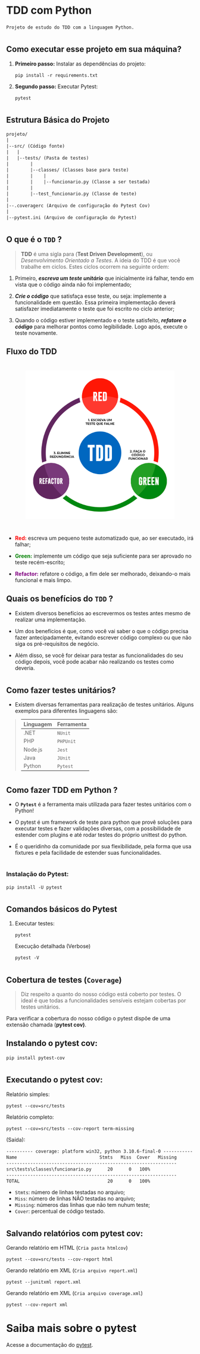 # TDD com Python

`Projeto de estudo do TDD com a linguagem Python.`

#
## Como executar esse projeto em sua máquina?


1. **Primeiro passo:** Instalar as dependências do projeto:
   
   ~~~
   pip install -r requirements.txt  
   ~~~
2. **Segundo passo:** Executar Pytest:
   
   ~~~
   pytest
   ~~~
#
## **Estrutura Básica do Projeto**
~~~
projeto/
|
|--src/ (Código fonte)
|   |
|   |--tests/ (Pasta de testes)
|        |
|        |--classes/ (Classes base para teste)
|        |    |
|        |    |--funcionario.py (Classe a ser testada)
|        |
|        |--test_funcionario.py (Classe de teste)
|
|--.coveragerc (Arquivo de configuração do Pytest Cov)
|
|--pytest.ini (Arquivo de configuração do Pytest)
~~~
#
## **O que é o ```TDD```** ?
>**TDD** é uma sigla para (**Test Driven Development**), ou *Desenvolvimento Orientado a Testes*. A ideia do TDD é que você trabalhe em ciclos. Estes ciclos ocorrem na seguinte ordem:

1. Primeiro, ***escreva um teste unitário*** que inicialmente irá falhar, tendo em vista que o código ainda não foi implementado;
   
2. ***Crie o código*** que satisfaça esse teste, ou seja: implemente a funcionalidade em questão. Essa primeira implementação deverá satisfazer imediatamente o teste que foi escrito no ciclo anterior;
   
3. Quando o código estiver implementado e o teste satisfeito, ***refatore o código*** para melhorar pontos como legibilidade. Logo após, execute o teste novamente.

   
## **Fluxo do TDD**
#
   
<div style="text-align:center">
    <img alt="ciclo tdd" src="./img-tdd.png" width="400px">
</div>

#

* <span style="color:red">**Red:**</span> escreva um pequeno teste automatizado que, ao ser executado, irá falhar;
  
* <span style="color:green">**Green:**</span> implemente um código que seja suficiente para ser aprovado no teste recém-escrito;
  
* <span style="color:purple">**Refactor:**</span>  refatore o código, a fim dele ser melhorado, deixando-o mais funcional e mais limpo.
  
## **Quais os benefícios do `TDD` ?**

* Existem diversos benefícios ao escrevermos os testes antes mesmo de realizar uma implementação.
   
*  Um dos benefícios é que, como você vai saber o que o código precisa fazer antecipadamente, evitando escrever código complexo ou que não siga os pré-requisitos de negócio.
*  Além disso, se você for deixar para testar as funcionalidades do seu código depois, você pode acabar não realizando os testes como deveria.
  
#
## **Como fazer testes unitários?**
  * Existem diversas ferramentas para realização de testes unitários. Alguns exemplos para diferentes linguagens são:



> Linguagem   | Ferramenta
> --------- | ------
> .NET | `NUnit`
> PHP  | `PHPUnit`
> Node.js | `Jest`
> Java | `JUnit`
> Python | `Pytest`
#
## **Como fazer TDD em Python ?**
* O **```Pytest```** é a ferramenta mais utilizada para fazer testes unitários com o Python! 
  
* O pytest é um framework de teste para python que provê soluções para executar testes e fazer validações diversas, com a possibilidade de estender com plugins e até rodar testes do próprio unittest do python.
* É o queridinho da comunidade por sua flexibilidade, pela forma que usa fixtures e pela facilidade de estender suas funcionalidades.
  
#
### **Instalação do Pytest:**
~~~~
pip install -U pytest
~~~~
#
## Comandos básicos do Pytest

1. Executar testes:
   
   ~~~
   pytest
   ~~~
   Execução detalhada (Verbose)
   ~~~
   pytest -V
   ~~~

#
## **Cobertura de testes (`Coverage`)**
> Diz respeito a quanto do nosso código está coberto por testes. O ideal é que todas a funcionalidades sensíveis estejam cobertas por testes unitários.

Para verificar a cobertura do nosso código o pytest dispõe de uma extensão chamada (**pytest cov)**.

## Instalando o pytest cov:
~~~
pip install pytest-cov
~~~
#
## Executando o pytest cov:
Relatório simples:
~~~
pytest --cov=src/tests
~~~
Relatório completo:
~~~
pytest --cov=src/tests --cov-report term-missing
~~~

(Saída):
~~~
---------- coverage: platform win32, python 3.10.6-final-0 -----------
Name                               Stmts   Miss  Cover   Missing
----------------------------------------------------------------
src\tests\classes\funcionario.py      20      0   100%
----------------------------------------------------------------
TOTAL                                 20      0   100%
~~~

* `Stmts`: número de linhas testadas no arquivo;
* `Miss`: número de linhas NÃO testadas no arquivo;
* `Missing`: números das linhas que não tem nuhum teste;
* `Cover`: percentual de código testado.
#
## Salvando relatórios com pytest cov:

Gerando relatório em HTML (`Cria pasta htmlcov`)
~~~
pytest --cov=src/tests --cov-report html
~~~
Gerando relatório em XML (`Cria arquivo report.xml`)
~~~
pytest --junitxml report.xml
~~~
Gerando relatório em XML (`Cria arquivo coverage.xml`)
~~~
pytest --cov-report xml
~~~
#

# Saiba mais sobre o pytest
Acesse a documentação do [pytest](https://pytest-cov.readthedocs.io/en/latest/).

